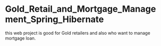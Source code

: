 # Gold_Retail_and_Mortgage_Management_Spring_Hibernate

this web project is good for Gold retailers and also who want to manage mortgage loan. 
